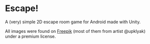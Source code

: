 # Escape!

A (very) simple 2D escape room game for Android made with Unity. 

All images were found on [Freepik](https://www.freepik.com/upklyak) (most of them from artist @upklyak) under a premium license.
